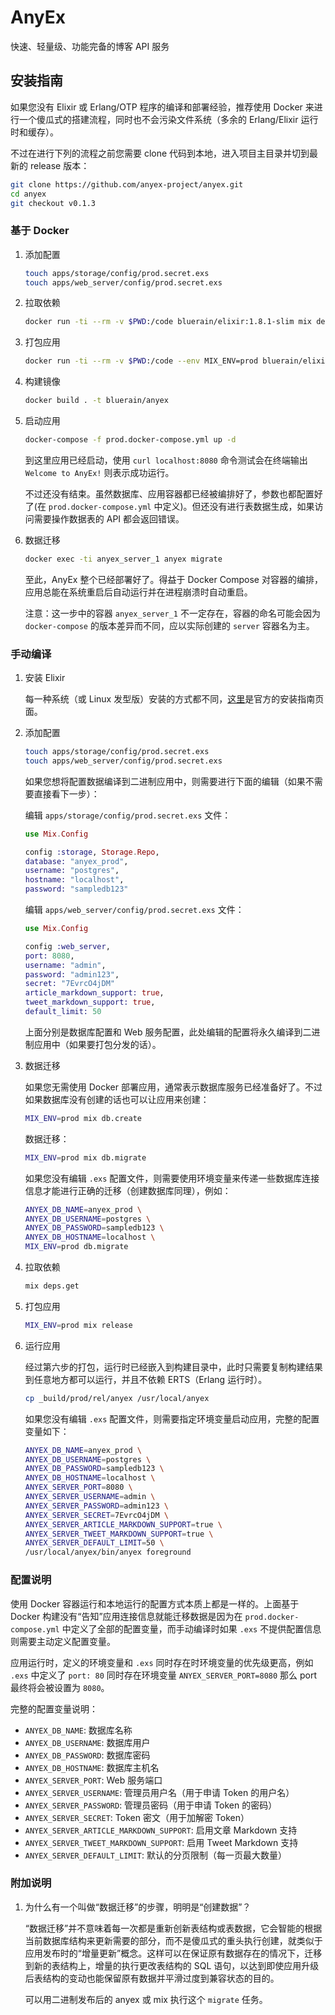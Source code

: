 # AnyEx

快速、轻量级、功能完备的博客 API 服务

## 安装指南

如果您没有 Elixir 或 Erlang/OTP 程序的编译和部署经验，推荐使用 Docker 来进行一个傻瓜式的搭建流程，同时也不会污染文件系统（多余的 Erlang/Elixir 运行时和缓存）。

不过在进行下列的流程之前您需要 clone 代码到本地，进入项目主目录并切到最新的 release 版本：

```` bash
git clone https://github.com/anyex-project/anyex.git
cd anyex
git checkout v0.1.3
````

### 基于 Docker

1. 添加配置

    ```` bash
    touch apps/storage/config/prod.secret.exs
    touch apps/web_server/config/prod.secret.exs
    ````

1. 拉取依赖

    ```` bash
    docker run -ti --rm -v $PWD:/code bluerain/elixir:1.8.1-slim mix deps.get
    ````

1. 打包应用

    ```` bash
    docker run -ti --rm -v $PWD:/code --env MIX_ENV=prod bluerain/elixir:1.8.1-slim mix release
    ````

1. 构建镜像

    ```` bash
    docker build . -t bluerain/anyex
    ````

1. 启动应用

    ```` bash
    docker-compose -f prod.docker-compose.yml up -d
    ````

    到这里应用已经启动，使用 `curl localhost:8080` 命令测试会在终端输出 `Welcome to AnyEx!`  则表示成功运行。
    
    不过还没有结束。虽然数据库、应用容器都已经被编排好了，参数也都配置好了(在 `prod.docker-compose.yml` 中定义)。但还没有进行表数据生成，如果访问需要操作数据表的 API 都会返回错误。

1. 数据迁移

    ```` bash
    docker exec -ti anyex_server_1 anyex migrate
    ````

    至此，AnyEx 整个已经部署好了。得益于 Docker Compose 对容器的编排，应用总能在系统重启后自动运行并在进程崩溃时自动重启。

    注意：这一步中的容器 `anyex_server_1` 不一定存在，容器的命名可能会因为 `docker-compose` 的版本差异而不同，应以实际创建的 `server` 容器名为主。

### 手动编译

1. 安装 Elixir

    每一种系统（或 Linux 发型版）安装的方式都不同，[这里](https://elixir-lang.org/install.html)是官方的安装指南页面。

1. 添加配置

    ```` bash
    touch apps/storage/config/prod.secret.exs
    touch apps/web_server/config/prod.secret.exs
    ````

    如果您想将配置数据编译到二进制应用中，则需要进行下面的编辑（如果不需要直接看下一步）：

    编辑 `apps/storage/config/prod.secret.exs` 文件：

    ```` elixir
    use Mix.Config

    config :storage, Storage.Repo,
    database: "anyex_prod",
    username: "postgres",
    hostname: "localhost",
    password: "sampledb123"
    ````

    编辑 `apps/web_server/config/prod.secret.exs` 文件：

    ```` elixir
    use Mix.Config

    config :web_server,
    port: 8080,
    username: "admin",
    password: "admin123",
    secret: "7EvrcO4jDM"
    article_markdown_support: true,
    tweet_markdown_support: true,
    default_limit: 50
    ````

    上面分别是数据库配置和 Web 服务配置，此处编辑的配置将永久编译到二进制应用中（如果要打包分发的话）。

1. 数据迁移

    如果您无需使用 Docker 部署应用，通常表示数据库服务已经准备好了。不过如果数据库没有创建的话也可以让应用来创建：

    ```` bash
    MIX_ENV=prod mix db.create
    ````

    数据迁移：

    ```` bash
    MIX_ENV=prod mix db.migrate
    ````

    如果您没有编辑 `.exs` 配置文件，则需要使用环境变量来传递一些数据库连接信息才能进行正确的迁移（创建数据库同理），例如：

    ```` bash
    ANYEX_DB_NAME=anyex_prod \
    ANYEX_DB_USERNAME=postgres \
    ANYEX_DB_PASSWORD=sampledb123 \
    ANYEX_DB_HOSTNAME=localhost \
    MIX_ENV=prod db.migrate
    ````

1. 拉取依赖

    ```` bash
    mix deps.get
    ````

1. 打包应用

    ```` bash
    MIX_ENV=prod mix release
    ````

1. 运行应用

    经过第六步的打包，运行时已经嵌入到构建目录中，此时只需要复制构建结果到任意地方都可以运行，并且不依赖 ERTS（Erlang 运行时）。

    ```` bash
    cp _build/prod/rel/anyex /usr/local/anyex
    ````

    如果您没有编辑 `.exs` 配置文件，则需要指定环境变量启动应用，完整的配置变量如下：

    ```` bash
    ANYEX_DB_NAME=anyex_prod \
    ANYEX_DB_USERNAME=postgres \
    ANYEX_DB_PASSWORD=sampledb123 \
    ANYEX_DB_HOSTNAME=localhost \
    ANYEX_SERVER_PORT=8080 \
    ANYEX_SERVER_USERNAME=admin \
    ANYEX_SERVER_PASSWORD=admin123 \
    ANYEX_SERVER_SECRET=7EvrcO4jDM \
    ANYEX_SERVER_ARTICLE_MARKDOWN_SUPPORT=true \
    ANYEX_SERVER_TWEET_MARKDOWN_SUPPORT=true \
    ANYEX_SERVER_DEFAULT_LIMIT=50 \
    /usr/local/anyex/bin/anyex foreground
    ````

### 配置说明

使用 Docker 容器运行和本地运行的配置方式本质上都是一样的。上面基于 Docker 构建没有“告知”应用连接信息就能迁移数据是因为在 `prod.docker-compose.yml` 中定义了全部的配置变量，而手动编译时如果 `.exs` 不提供配置信息则需要主动定义配置变量。

应用运行时，定义的环境变量和 `.exs` 同时存在时环境变量的优先级更高，例如 `.exs` 中定义了 `port: 80` 同时存在环境变量 `ANYEX_SERVER_PORT=8080` 那么 port 最终将会被设置为 `8080`。

完整的配置变量说明：

* `ANYEX_DB_NAME`: 数据库名称
* `ANYEX_DB_USERNAME`: 数据库用户
* `ANYEX_DB_PASSWORD`: 数据库密码
* `ANYEX_DB_HOSTNAME`: 数据库主机名
* `ANYEX_SERVER_PORT`: Web 服务端口
* `ANYEX_SERVER_USERNAME`: 管理员用户名（用于申请 Token 的用户名）
* `ANYEX_SERVER_PASSWORD`: 管理员密码（用于申请 Token 的密码）
* `ANYEX_SERVER_SECRET`: Token 密文（用于加解密 Token）
* `ANYEX_SERVER_ARTICLE_MARKDOWN_SUPPORT`: 启用文章 Markdown 支持
* `ANYEX_SERVER_TWEET_MARKDOWN_SUPPORT`: 启用 Tweet Markdown 支持
* `ANYEX_SERVER_DEFAULT_LIMIT`: 默认的分页限制（每一页最大数量）

### 附加说明

1. 为什么有一个叫做“数据迁移”的步骤，明明是“创建数据”？

    “数据迁移”并不意味着每一次都是重新创新表结构或表数据，它会智能的根据当前数据库结构来更新需要的部分，而不是傻瓜式的重头执行创建，就类似于应用发布时的“增量更新”概念。这样可以在保证原有数据存在的情况下，迁移到新的表结构上，增量的执行更改表结构的 SQL 语句，以达到即使应用升级后表结构的变动也能保留原有数据并平滑过度到兼容状态的目的。

    可以用二进制发布后的 anyex 或 mix 执行这个 `migrate` 任务。
